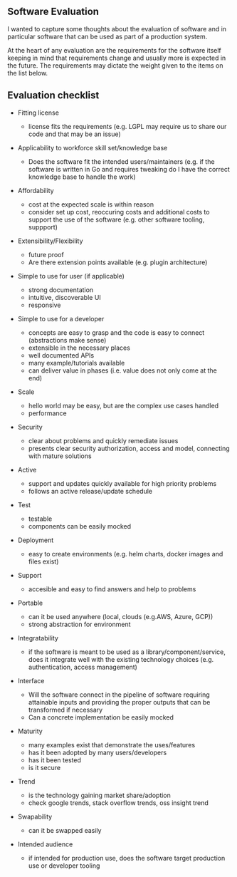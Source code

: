## Software Evaluation

I wanted to capture some thoughts about the evaluation of software and in particular software that can be used as part of a production system.

At the heart of any evaluation are the requirements for the software itself keeping in mind that requirements change and usually more is expected in the future. The requirements may dictate the weight given to the items on the list below.

Evaluation checklist 
--------------------

- Fitting license
  - license fits the requirements (e.g. LGPL may require us to share our code and that may be an issue)

- Applicability to workforce skill set/knowledge base
  - Does the software fit the intended users/maintainers (e.g. if the software is written in Go and requires tweaking do I have the correct knowledge base to handle the work)

- Affordability
  - cost at the expected scale is within reason
  - consider set up cost, reoccuring costs and additional costs to support the use of the software (e.g. other software tooling, suppport)

- Extensibility/Flexibility
  - future proof
  - Are there extension points available (e.g. plugin architecture)

- Simple to use for user (if applicable)
  - strong documentation
  - intuitive, discoverable UI
  - responsive

- Simple to use for a developer
  - concepts are easy to grasp and the code is easy to connect (abstractions make sense)
  - extensible in the necessary places
  - well documented APIs
  - many example/tutorials available
  - can deliver value in phases (i.e. value does not only come at the end)

- Scale
  - hello world may be easy, but are the complex use cases handled
  - performance

- Security
  - clear about problems and quickly remediate issues
  - presents clear security authorization, access and model, connecting with mature solutions

- Active
  - support and updates quickly available for high priority problems
  - follows an active release/update schedule

- Test
  - testable
  - components can be easily mocked

- Deployment
  - easy to create environments (e.g. helm charts, docker images and files exist)

- Support
  - accesible and easy to find answers and help to problems

- Portable
  - can it be used anywhere (local, clouds (e.g.AWS, Azure, GCP))
  - strong abstraction for environment

- Integratability
  - if the software is meant to be used as a library/component/service, does it integrate well with the existing technology choices (e.g. authentication, access management)

- Interface
  - Will the software connect in the pipeline of software requiring attainable inputs and providing the proper outputs that can be transformed if necessary
  - Can a concrete implementation be easily mocked

- Maturity
  - many examples exist that demonstrate the uses/features
  - has it been adopted by many users/developers
  - has it been tested
  - is it secure

- Trend
  - is the technology gaining market share/adoption
  - check google trends, stack overflow trends, oss insight trend

- Swapability
  - can it be swapped easily

- Intended audience
  - if intended for production use, does the software target production use or developer tooling
